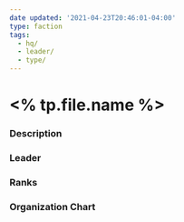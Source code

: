 ```yaml
---
date updated: '2021-04-23T20:46:01-04:00'
type: faction
tags:
  - hq/
  - leader/
  - type/
---
```


# <% tp.file.name %>

### Description


### Leader


### Ranks


### Organization Chart